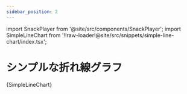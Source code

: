```yaml
---
sidebar_position: 2
---
```


import SnackPlayer from '@site/src/components/SnackPlayer';
import SimpleLineChart from '!!raw-loader!@site/src/snippets/simple-line-chart/index.tsx';

# シンプルな折れ線グラフ

<SnackPlayer name="シンプルな折れ線グラフ">{SimpleLineChart}</SnackPlayer>

